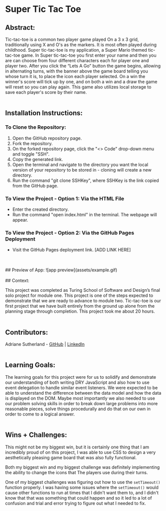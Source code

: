 # Super Tic Tac Toe

## Abstract:
Tic-tac-toe is a common two player game played On a 3 x 3 grid, traditionally using X and O's as the markers. It is most often played during childhood. Super tic-tac-toe is my application, a Super Mario themed tic-tac-toe game. In Super tic-tac-toe you first enter your name and then you are can choose from four different characters each for player one and player two. After you click the “Lets A Go” button the game begins, allowing in alternating turns, with the banner above the game board telling you whose turn it is, to place the icon each player selected. On a win the winner's score will tick up by one, and on both a win and a draw the game will reset so you can play again. This game also utilizes local storage to save each player's score by their name.
<br>
<br>
## Installation Instructions:

### To Clone the Repository:
1. Open the GitHub repository page.
1. Fork the repository.
1. On the forked repository page, click the "<> Code" drop-down menu and toggle "SSH".
1. Copy the generated link.
1. Open the terminal and navigate to the directory you want the local version of your repository to be stored in - cloning will create a new directory.
1. Run the command "git clone SSHKey", where SSHKey is the link copied from the GitHub page.

### To View the Project - Option 1: Via the HTML File
- Enter the created directory.
- Run the command "open index.html" in the terminal. The webpage will appear.

### To View the Project - Option 2: Via the GitHub Pages Deployment
- Visit the GitHub Pages deployment link. [ADD LINK HERE]
<br>
<br>
## Preview of App:
![app preview](assets/example.gif)
<br>
<br>
## Context:

This project was completed as Turing School of Software and Design’s final solo project for module one. This project is one of the steps expected to demonstrate that we are ready to advance to module two. Tic-tac-toe is our first project that we have built entirely from the ground up alone from the planning stage through completion. This project took me about 20 hours. 
<br>
<br>
## Contributors:

Adriane Sutherland - [GitHub](https://github.com/asutherland91) | [LinkedIn](https://www.linkedin.com/in/adrianesutherland/)
<br>
<br>
## Learning Goals:

The learning goals for this project were for us to solidify and demonstrate our understanding of both writing DRY JavaScript and also how to use event delegation to handle similar event listeners. We were expected to be able to understand the difference between the data model and how the data is displayed on the DOM. Maybe most importantly we also needed to use our problem solving skills in order to break down large problems into more reasonable pieces, solve things procedurally and do that on our own in order to come to a logical answer.
<br>
<br>
## Wins + Challenges:

This might not be my biggest win, but it is certainly one thing that I am incredibly proud of on this project, I was able to use CSS to design a very aesthetically pleasing game board that was also fully functional. 

Both my biggest win and my biggest challenge was definitely implementing the ability to change the icons that The players use during their turns. 

One of my biggest challenges was figuring out how to use the ```setTimeout()``` function properly. I was having some issues where the ```setTimeout()``` would cause other functions to run at times that I didn't want them to, and I didn't know that that was something that could happen and so it led to a lot of confusion and trial and error trying to figure out what I needed to fix.
